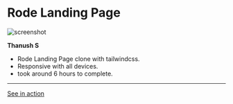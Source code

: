#  Rode Landing Page

![screenshot](./screenshot/screenshot.png)

**Thanush S**

-   Rode Landing Page clone with tailwindcss.
-   Responsive with all devices.
-   took around 6 hours to complete.

---

[See in action](https://thanushsiva.github.io/Rode-Landing-Page)